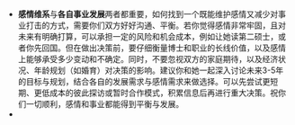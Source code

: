 - **感情维系**与**各自事业发展**两者都重要，如何找到一个既能维护感情又减少对事业打击的方式，需要你们双方好好沟通、平衡。若你觉得感情非常牢固，且对未来有明确打算，可以承担一定的风险和机会成本，例如让她读第二硕士，或者你先回国。但在做出决策前，要仔细衡量博士和职业的长线价值，以及感情上能够承受多少变动和不确定。同时，不要忽视双方的家庭期待，以及经济状况、年龄规划（如婚育）对决策的影响。建议你和她一起深入讨论未来3-5年的目标与规划，结合各自的发展需求与感情需求来做选择。可以先尝试更短期、更低成本的彼此探访或暂时合作模式，积累信息后再进行重大决策。祝你们一切顺利，感情和事业都能得到平衡与发展。
-